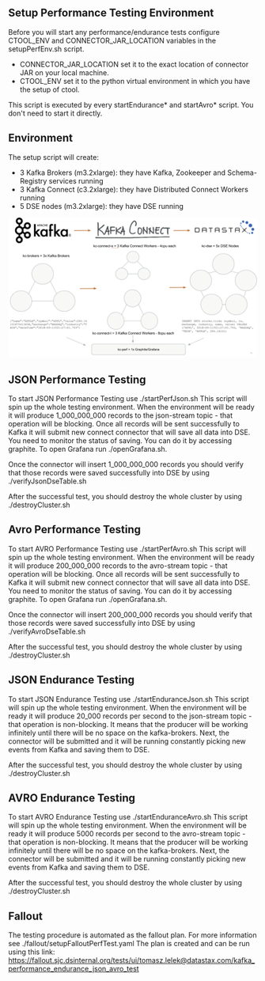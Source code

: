## Setup Performance Testing Environment

Before you will start any performance/endurance tests configure CTOOL_ENV and CONNECTOR_JAR_LOCATION 
variables in the setupPerfEnv.sh script.
- CONNECTOR_JAR_LOCATION set it to the exact location of connector JAR on your local machine.
- CTOOL_ENV set it to the python virtual environment in which you have the setup of ctool.

This script is executed by every startEndurance* and startAvro* script. You don't need to start it directly.

## Environment

The setup script will create: 
- 3 Kafka Brokers (m3.2xlarge): they have Kafka, Zookeeper and Schema-Registry services running
- 3 Kafka Connect (c3.2xlarge): they have Distributed Connect Workers running
- 5 DSE nodes (m3.2xlarge): they have DSE running

![environment_setup](perf_test_env.png)

## JSON Performance Testing

To start JSON Performance Testing use ./startPerfJson.sh
This script will spin up the whole testing environment.
When the environment will be ready it will produce 1_000_000_000 records to the json-stream topic - that operation will be blocking.
Once all records will be sent successfully to Kafka it will submit new connect connector that will save all data into DSE.
You need to monitor the status of saving. You can do it by accessing graphite. To open Grafana run ./openGrafana.sh.

Once the connector will insert 1_000_000_000 records you should verify that those records were saved successfully into DSE
by using ./verifyJsonDseTable.sh

After the successful test, you should destroy the whole cluster by using ./destroyCluster.sh

## Avro Performance Testing

To start AVRO Performance Testing use ./startPerfAvro.sh
This script will spin up the whole testing environment.
When the environment will be ready it will produce 200_000_000 records to the avro-stream topic - that operation will be blocking.
Once all records will be sent successfully to Kafka it will submit new connect connector that will save all data into DSE.
You need to monitor the status of saving. You can do it by accessing graphite. To open Grafana run ./openGrafana.sh.

Once the connector will insert 200_000_000 records you should verify that those records were saved successfully into DSE
by using ./verifyAvroDseTable.sh

After the successful test, you should destroy the whole cluster by using ./destroyCluster.sh

## JSON Endurance Testing

To start JSON Endurance Testing use ./startEnduranceJson.sh
This script will spin up the whole testing environment.
When the environment will be ready it will produce 20_000 records per second to the json-stream topic - that operation is non-blocking.
It means that the producer will be working infinitely until there will be no space on the kafka-brokers.
Next, the connector will be submitted and it will be running constantly picking new events from Kafka and saving them to DSE.

After the successful test, you should destroy the whole cluster by using ./destroyCluster.sh

## AVRO Endurance Testing

To start AVRO Endurance Testing use ./startEnduranceAvro.sh
This script will spin up the whole testing environment.
When the environment will be ready it will produce 5000 records per second to the avro-stream topic - that operation is non-blocking.
It means that the producer will be working infinitely until there will be no space on the kafka-brokers.
Next, the connector will be submitted and it will be running constantly picking new events from Kafka and saving them to DSE.

After the successful test, you should destroy the whole cluster by using ./destroyCluster.sh

## Fallout

The testing procedure is automated as the fallout plan. For more information see ./fallout/setupFalloutPerfTest.yaml
The plan is created and can be run using this link: https://fallout.sjc.dsinternal.org/tests/ui/tomasz.lelek@datastax.com/kafka_performance_endurance_json_avro_test
 